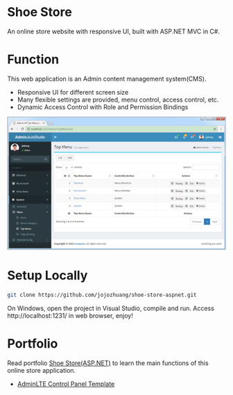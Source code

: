# Shoe Store
An online store website with responsive UI, built with ASP.NET MVC in C#.

# Function
This web application is an Admin content management system(CMS).
* Responsive UI for different screen size
* Many flexible settings are provided, menu control, access control, etc.
* Dynamic Access Control with Role and Permission Bindings

<kbd>![image](/public/listview.png)</kbd>

# Setup Locally
```bash
git clone https://github.com/jojozhuang/shoe-store-aspnet.git
```
On Windows, open the project in Visual Studio, compile and run. Access http://localhost:1231/ in web browser, enjoy!

# Portfolio
Read portfolio [Shoe Store(ASP.NET)](http://jojozhuang.github.io/portfolio/shoe-store-aspnet/) to learn the main functions of this online store application.

* [AdminLTE Control Panel Template](https://adminlte.io/)
